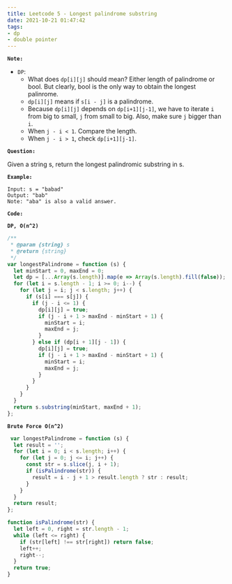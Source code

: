 ```yaml
---
title: Leetcode 5 - Longest palindrome substring
date: 2021-10-21 01:47:42
tags:
- dp
- double pointer
---
```

**`Note:`**
- `DP`:
  - What does `dp[i][j]` should mean? Either length of palindrome or bool. But clearly, bool is the only way to obtain the longest palinrome. 
  - `dp[i][j]` means if `s[i - j]` is a palindrome.
  - Because `dp[i][j]` depends on `dp[i+1][j-1]`, we have to iterate `i` from big to small, `j` from small to big. Also, make sure `j` bigger than `i`.
  - When `j - i < 1`. Compare the length.
  - When `j - i > 1`, check `dp[i+1][j-1]`.

**`Question:`**

Given a string s, return the longest palindromic substring in s.

**`Example:`**
```
Input: s = "babad"
Output: "bab"
Note: "aba" is also a valid answer.
```

**`Code:`**

**`DP, O(n^2)`**
```javascript
/**
 * @param {string} s
 * @return {string}
 */
var longestPalindrome = function (s) {
  let minStart = 0, maxEnd = 0;
  let dp = [...Array(s.length)].map(e => Array(s.length).fill(false));
  for (let i = s.length - 1; i >= 0; i--) {
    for (let j = i; j < s.length; j++) {
      if (s[i] === s[j]) {
        if (j - i <= 1) {
          dp[i][j] = true;
          if (j - i + 1 > maxEnd - minStart + 1) {
            minStart = i;
            maxEnd = j;
          }
        } else if (dp[i + 1][j - 1]) {
          dp[i][j] = true;
          if (j - i + 1 > maxEnd - minStart + 1) {
            minStart = i;
            maxEnd = j;
          }
        }
      }
    }
  }
  return s.substring(minStart, maxEnd + 1);
};
```

**`Brute Force O(n^2)`**
```javascript
 var longestPalindrome = function (s) {
  let result = '';
  for (let i = 0; i < s.length; i++) {
    for (let j = 0; j <= i; j++) {
      const str = s.slice(j, i + 1);
      if (isPalindrome(str)) {
        result = i - j + 1 > result.length ? str : result;
      }
    }
  }
  return result;
};

function isPalindrome(str) {
  let left = 0, right = str.length - 1;
  while (left <= right) {
    if (str[left] !== str[right]) return false;
    left++;
    right--;
  }
  return true;
}
```